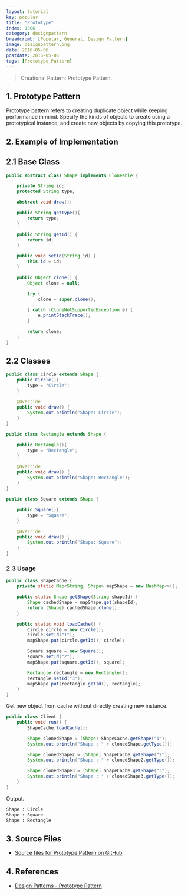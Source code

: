 ```yaml
---
layout: tutorial
key: popular
title: "Prototype"
index: 1306
category: designpattern
breadcrumb: [Popular, General, Design Pattern]
image: designpattern.png
date: 2016-05-06
postdate: 2016-05-06
tags: [Prototype Pattern]
---
```


> Creational Pattern: Prototype Pattern.

## 1. Prototype Pattern
Prototype pattern refers to creating duplicate object while keeping performance in mind. Specify the kinds of objects to create using a prototypical instance, and create new objects by copying this prototype.

## 2. Example of Implementation
## 2.1 Base Class
```java
public abstract class Shape implements Cloneable {

    private String id;
    protected String type;

    abstract void draw();

    public String getType(){
        return type;
    }

    public String getId() {
        return id;
    }

    public void setId(String id) {
        this.id = id;
    }

    public Object clone() {
        Object clone = null;

        try {
            clone = super.clone();

        } catch (CloneNotSupportedException e) {
            e.printStackTrace();
        }

        return clone;
    }
}
```
## 2.2 Classes
```java
public class Circle extends Shape {
    public Circle(){
        type = "Circle";
    }

    @Override
    public void draw() {
        System.out.println("Shape: Circle");
    }
}

public class Rectangle extends Shape {

    public Rectangle(){
        type = "Rectangle";
    }

    @Override
    public void draw() {
        System.out.println("Shape: Rectangle");
    }
}

public class Square extends Shape {

    public Square(){
        type = "Square";
    }

    @Override
    public void draw() {
        System.out.println("Shape: Square");
    }
}
```
### 2.3 Usage
```java
public class ShapeCache {
    private static Map<String, Shape> mapShape = new HashMap<>();

    public static Shape getShape(String shapeId) {
        Shape cachedShape = mapShape.get(shapeId);
        return (Shape) cachedShape.clone();
    }

    public static void loadCache() {
        Circle circle = new Circle();
        circle.setId("1");
        mapShape.put(circle.getId(), circle);

        Square square = new Square();
        square.setId("2");
        mapShape.put(square.getId(), square);

        Rectangle rectangle = new Rectangle();
        rectangle.setId("3");
        mapShape.put(rectangle.getId(), rectangle);
    }
}
```
Get new object from cache without directly creating new instance.
```java
public class Client {
    public void run() {
        ShapeCache.loadCache();

        Shape clonedShape = (Shape) ShapeCache.getShape("1");
        System.out.println("Shape : " + clonedShape.getType());

        Shape clonedShape2 = (Shape) ShapeCache.getShape("2");
        System.out.println("Shape : " + clonedShape2.getType());

        Shape clonedShape3 = (Shape) ShapeCache.getShape("3");
        System.out.println("Shape : " + clonedShape3.getType());
    }
}
```
Output.
```sh
Shape : Circle
Shape : Square
Shape : Rectangle
```

## 3. Source Files
* [Source files for Prototype Pattern on GitHub](https://github.com/jojozhuang/design-patterns-java/tree/master/design-pattern-prototype)

## 4. References
* [Design Patterns - Prototype Pattern](https://www.tutorialspoint.com/design_pattern/prototype_pattern.htm)
